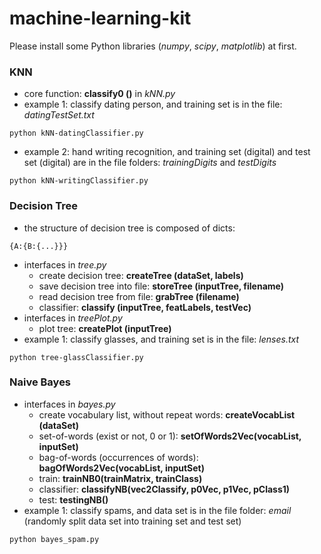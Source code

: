 # machine-learning-kit
Please install some Python libraries (*numpy*, *scipy*, *matplotlib*) at first.
### KNN
  - core function: **classify0 ()** in *kNN.py*
  - example 1: classify dating person, and training set is in the file: *datingTestSet.txt*
```
python kNN-datingClassifier.py
```
  - example 2: hand writing recognition, and training set (digital) and test set (digital) are in the file folders: *trainingDigits* and *testDigits*
```
python kNN-writingClassifier.py
```
### Decision Tree
  - the structure of decision tree is composed of dicts:
  ```
  {A:{B:{...}}}
  ```
  - interfaces in *tree.py*
    - create decision tree: **createTree (dataSet, labels)**
    - save decision tree into file: **storeTree (inputTree, filename)**
    - read decision tree from file: **grabTree (filename)**
    - classifier: **classify (inputTree, featLabels, testVec)**
  - interfaces in *treePlot.py*
    - plot tree: **createPlot (inputTree)**
  - example 1: classify glasses, and training set is in the file: *lenses.txt*
```
python tree-glassClassifier.py
```
### Naive Bayes
  - interfaces in *bayes.py*
    - create vocabulary list, without repeat words: **createVocabList (dataSet)**
    - set-of-words (exist or not, 0 or 1): **setOfWords2Vec(vocabList, inputSet)**
    - bag-of-words (occurrences of words): **bagOfWords2Vec(vocabList, inputSet)**
    - train: **trainNB0(trainMatrix, trainClass)**
    - classifier: **classifyNB(vec2Classify, p0Vec, p1Vec, pClass1)**
    - test: **testingNB()**
  - example 1: classify spams, and data set is in the file folder: *email* (randomly split data set into training set and test set)
```
python bayes_spam.py
```
